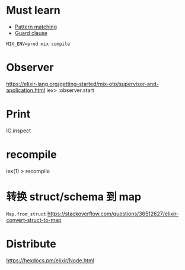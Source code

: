 # Must learn
* [Pattern matching](https://elixir-lang.org/getting-started/pattern-matching.html)
* [Guard clause](https://hexdocs.pm/elixir/master/guards.html)

`MIX_ENV=prod mix compile`

# Observer
https://elixir-lang.org/getting-started/mix-otp/supervisor-and-application.html
iex> :observer.start

# Print
IO.inspect

# recompile
iex(1) > recompile

# 转换 struct/schema 到 map

`Map.from_struct`
https://stackoverflow.com/questions/36512627/elixir-convert-struct-to-map

# Distribute

https://hexdocs.pm/elixir/Node.html

